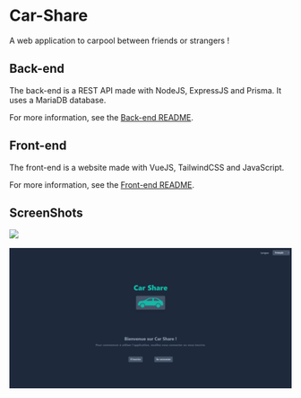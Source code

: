 # Car-Share
A web application to carpool between friends or strangers !

## Back-end
The back-end is a REST API made with NodeJS, ExpressJS and Prisma.
It uses a MariaDB database.

For more information, see the [Back-end README](./src/backend/README.md).

## Front-end
The front-end is a website made with VueJS, TailwindCSS and JavaScript.

For more information, see the [Front-end README](./src/frontend/README.md).

## ScreenShots

![](https://github.com/Onin88/CarShare_Site-Web/tree/main/Screenshots/Menu_Connexion.png)

![](https://raw.githubusercontent.com/Onin88/CarShare_Site-Web/master/Screenshots/Menu_Connexion.png)
